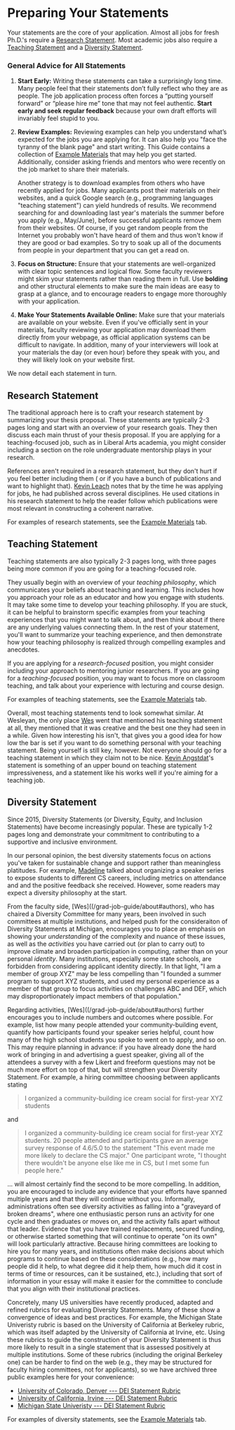 # Preparing Your Statements

Your statements are the core of your application. Almost all jobs for
fresh Ph.D.'s require a [Research Statement](#research-statement). Most 
academic jobs also require a [Teaching Statement](#teaching-statement) and
a [Diversity Statement](#diversity-statement).

### General Advice for All Statements

1. **Start Early:** Writing these statements can take a 
  surprisingly long time. Many people feel that their statements 
  don’t fully reflect who they are as people. The job application 
  process often forces a “putting yourself forward” or “please hire me” 
  tone that may not feel authentic. **Start early and seek regular 
  feedback** because your own draft efforts will invariably 
  feel stupid to you.

2. **Review Examples:** Reviewing examples can help you 
  understand what’s expected for the jobs you are applying for. It can
  also help you "face the tyranny of the blank page" and start writing.
  This Guide contains a collection of [Example Materials](/grad-job-guide/exampleMaterials)
  that may help you get started. Additionally, consider asking friends and
  mentors who were recently on the job market to share their materials. 
  
   Another strategy is to download examples from others who have recently 
  applied for jobs. Many applicants post their materials on their 
  websites, and a quick Google search (e.g., programming languages 
  "teaching statement") can yield hundreds of results. We recommend
  searching for and downloading last year's materials the summer 
  before you apply (e.g.,
  May/June), before successful applicants remove them from
  their websites. Of course, if you get random people from the Internet you probably won't have heard of them and thus won't know if they are good or bad
  examples. So try to soak up all of the documents from people in your
  department that you can get a read on.


3. **Focus on Structure:** Ensure that your statements are 
  well-organized with clear topic sentences and logical flow. 
  Some faculty reviewers might skim your statements rather than reading 
  them in full. Use **bolding** and other structural elements to 
  make sure the main ideas are easy to grasp at a glance, 
  and to encourage readers to engage more thoroughly with your application.

4. **Make Your Statements Available Online:** Make sure that your materials are
  available on your website. Even if you've officially sent in your materials,
  faculty reviewing your application may download them directly from your
  webpage, as official application systems can be difficult to navigate.
  In addition, many of your interviewers will look 
  at your materials the day (or even hour) before they speak with you, 
  and they will likely look on your website first. 


<!--Make sure that yours are available
on-line as well. Many places, even places to which you have officially sent
materials, will get the versions off of your web page because the official
application materials get lost in the bureaucracy or were printed out
somewhere or somesuch. Wes was involved in multiple phone and sit-down
interviews where people mentioned reading the materials from his web page as
they were talking.  

While we're on the subject, people will, in fact, read the details of your web
page when they are considering you as a candidate. For example, Dave Evans at
Virginia mentioned (somewhat tongue-in-cheek, somewhat not) that one of the
reasons he knew Wes would fit in and be a solid hire is that he read and liked
the parody programming languages examination test on his web page. Both Wes and
Claire had multiple people comment on the photos or hobbies mentioned on their
web pages, even if those mentions were exceedingly brief (such as Claire's
involvement with her local roller derby league).


As of 2013, there exists a larger collection of such materials floating
around in the email archives of recently-hired junior faculty in Software
Engineering.  Contact Claire if you're seriously on the market, and she will see
if she can access it for you, so long as you solemnly vow to share your own
materials after your search concludes.-->

We now detail each statement in turn.

## Research Statement
The traditional approach here is to craft your research statement 
by summarizing your thesis proposal. These statements are typically 2-3 
pages long and start with an overview of your research goals. They then 
discuss each main thrust of your thesis proposal. If you are applying for a 
teaching-focused job, such as in Liberal Arts academia, you might consider 
including a section on the role undergraduate mentorship plays in your 
research.

References aren't required in a research 
statement, but they don't hurt if you feel better including them (
or if you have a bunch of publications and
want to highlight that). [Kevin Leach](/grad-job-guide/about#authors) notes that by the time he was
applying for jobs, he had published across several disciplines.  He used
citations in his research statement to help the reader follow which
publications were most relevant in constructing a coherent narrative.

For examples of research statements, see the 
[Example Materials](/grad-job-guide/exampleMaterials) tab.

## Teaching Statement

Teaching statements are also typically 2-3 pages long, with three pages
being more common if you are going for a teaching-focused role.

They usually begin with an overview of your *teaching philosophy*,
which communicates your beliefs about teaching and learning. This
includes how you approach your role as an educator and how you
engage with students. It may
take some time to develop your teaching philosophy. If you are stuck,
it can be helpful to brainstorm specific examples from your teaching
experiences that you might want to talk about, and then think about if there
are any underlying values connecting them. In the rest of your statement, you'll want to
summarize your teaching experience, and then demonstrate how your
teaching philosophy is realized through compelling examples and
anecdotes.

If you are applying for a *research-focused* position, you might consider
including your approach to mentoring junior researchers. If you
are going for a *teaching-focused* position, you may want to focus
more on classroom teaching, and talk about your experience with lecturing and
course design.

For examples of teaching statements, see the 
[Example Materials](/grad-job-guide/exampleMaterials) tab.

Overall, most teaching statements tend to look
somewhat similar. At Wesleyan, the only place [Wes](/grad-job-guide/about#authors) went
that mentioned his teaching statement at all, they mentioned that it was
creative and the best one they had seen in a while.  Given how interesting
his isn't, that gives you a good idea for how low the bar is set if you
want to do something personal with your teaching statement. Being
yourself is still key, however. Not everyone should go for a teaching
statement in which they claim not to be nice. [Kevin Angstdat](/grad-job-guide/about#authors)'s statement
is something of an upper bound on teaching statement
impressiveness, and a statement
like his works well if you're aiming for a teaching job.

## Diversity Statement

Since 2015, Diversity Statements (or Diversity, Equity, and 
Inclusion Statements) have
become increasingly popular. These are typically 1-2 pages long 
and demonstrate your commitment to contributing to a supportive 
and inclusive environment.

In our personal opinion, the best diversity statements focus
on actions you've taken for sustainable change and support rather than 
meaningless platitudes. For example,
[Madeline](/grad-job-guide/about#authors) talked about organizing a speaker series to expose students
to different CS careers, including metrics on attendance and
and the positive feedback she received. However, some readers may 
expect a diversity philosophy at the start.

From the faculty side, [Wes]((/grad-job-guide/about#authors), who has chaired a Diversity Committee for
many years, been involved in such committees at multiple institutions, and helped push for the 
consideraiton of Diversity Statements at Michigan, encourages you to place an 
emphasis on showing your <i>understanding</i> of the complexity and nuance of these issues, as well as the 
<i>activities</i> you have carried out (or plan to carry out) to improve climate and broaden participation in computing, rather
than on your personal <i>identity</i>. Many institutions, especially some state schools, are forbidden from
considering applicant identity directly. In that light, "I am a member of group XYZ" may be less compelling
than "I founded a summer program to support XYZ students, and used my personal experience as a member of that group
to focus activities on challenges ABC and DEF, which may disproportionately impact members of that population." 

Regarding activities, [Wes]((/grad-job-guide/about#authors) further encourages you to include numbers and outcomes where possible. For example, 
list how many people attended your community-building event, quantify how participants found your speaker series helpful, 
count how many of the high school students you spoke to went on to apply, and so on. This may require planning in
advance: if you have already done the hard work of bringing in and advertising a guest speaker, 
giving all of the attendees a survey with a few Likert and freeform questions may not be much 
more effort on top of that, but will strengthen your Diversity Statement. For example, a hiring committee
choosing between applicants stating 

> I organized a community-building ice cream social for first-year XYZ students

and 

> I organized a community-building ice cream social for first-year XYZ students. 20 people attended and participants gave an average survey response of 4.6/5.0 to the statement "This event made me more likely to declare the CS major." One participant wrote, "I thought there wouldn't be anyone else like me in CS, but I met some fun people here."

... will almost certainly find the second to be more compelling. In addition, you are encouraged to
include any evidence that your efforts have spanned multiple years and that they will continue without you.
Informally, administrations often see diversity activities as falling into a "graveyard of broken dreams", where one enthusiastic person
runs an activity for one cycle and then graduates or moves on, and the activity falls apart without that leader. 
Evidence that you have trained replacements, secured funding, or otherwise started something that will
continue to operate "on its own" will look particularly attractive. 
Because hiring committees are looking to hire you for many years, and institutions often make decisions about
which programs to continue based on these considerations (e.g., how many people did it help, to what degree did it help them,
how much did it cost in terms of time or resources, can it be sustained, etc.), including that sort of information
in your essay will make it easier for the committee to conclude that you align with their institutional practices. 

Concretely, many US universities have recently produced, adapted and refined rubrics for evaluating
Diversity Statements. Many of these show a convergence of ideas and best practices. For example, the Michigan State Univeristy
rubric is based on the University of California at Berkeley rubric, which was itself adapted by the University of California at Irvine, etc. 
Using these rubrics to guide the construction of your Diversity Statement is thus more likely to result in a single
statement that is assessed positively at multiple institutions. Some of these rubrics (including the original Berkeley one) can
be harder to find on the web (e.g., they may be structured for faculty hiring committees, not for applicants), so we have archived three public 
examples here for your convenience:

- [University of Colorado, Denver --- DEI Statement Rubric](assets/materials/deirubrics/DEI-Statement-Rubric-Colorado-Denver.pdf)
- [University of California, Irvine --- DEI Statement Rubric](assets/materials/deirubrics/DEI-Statement-Rubric-UC-Irvine.pdf)
- [Michigan State Univeristy --- DEI Statement Rubric](assets/materials/deirubrics/DEI-Statement-Rubric-MSU.pdf)

For examples of diversity statements, see the 
[Example Materials](/grad-job-guide/exampleMaterials) tab.


